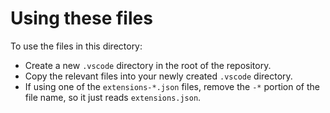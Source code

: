 # Using these files

To use the files in this directory:

- Create a new `.vscode` directory in the root of the repository.
- Copy the relevant files into your newly created `.vscode` directory.
- If using one of the `extensions-*.json` files, remove the `-*` portion of the file name, so it just reads `extensions.json`.
